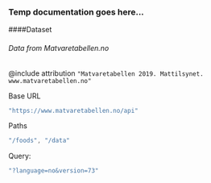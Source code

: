 ### Temp documentation goes here...

####Dataset

###### Data from Matvaretabellen.no
@include attribution ```"Matvaretabellen 2019. Mattilsynet. www.matvaretabellen.no"```

Base URL
```javascript
"https://www.matvaretabellen.no/api"
```
Paths 
```javascript
"/foods", "/data"
```
Query:
```javascript
"?language=no&version=73"
```
